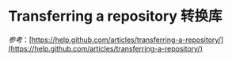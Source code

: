 Transferring a repository 转换库
===========
 


*参考*：[https://help.github.com/articles/transferring-a-repository/](https://help.github.com/articles/transferring-a-repository/)
